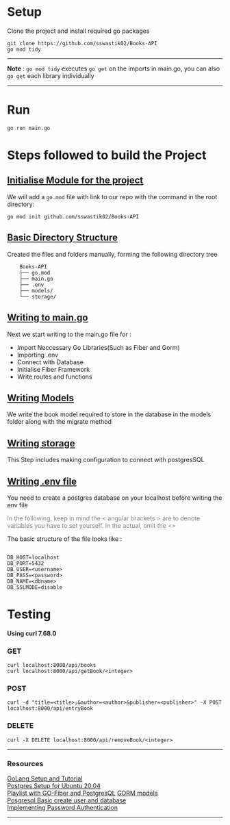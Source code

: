 # Setup
Clone the project and install required go packages
```
git clone https://github.com/sswastik02/Books-API
go mod tidy
```

---
**Note** : `go mod tidy` executes `go get` on the imports in main.go, you can also `go get` each library individually

---

# Run
```
go run main.go
```


# Steps followed to build the Project

## <u> Initialise Module for the project</u>
We will add a `go.mod` file with link to our repo with the command in the root directory:
```
go mod init github.com/sswastik02/Books-API
```

## <u> Basic Directory Structure</u>
Created the files and folders manually, forming the following directory tree

```
    Books-API
    ├── go.mod
    ├── main.go
    ├── .env
    ├── models/
    └── storage/
```

## <u> Writing to main.go</u>
Next we start writing to the main.go file for : 
* Import Neccessary Go Libraries(Such as Fiber and Gorm)
* Importing .env
* Connect with Database
* Initialise Fiber Framework
* Write routes and functions

## <u> Writing Models</u>
We write the book model required to store in the database in the models folder along with the migrate method

## <u> Writing storage</u>
This Step includes making configuration to connect with postgresSQL

## <u> Writing .env file </u>

You need to create a postgres database on your localhost before writing the env file

<span style="color:grey">In the following, keep in mind the < angular brackets > are to denote variables you have to set yourself. In the actual, omit the <> </span>

The basic structure of the file looks like : 

```

DB_HOST=localhost
DB_PORT=5432
DB_USER=<username>
DB_PASS=<password>
DB_NAME=<dbname>
DB_SSLMODE=disable

```

# Testing

**Using curl 7.68.0**

### GET
```
curl localhost:8000/api/books
curl localhost:8000/api/getBook/<integer>
```

### POST

```
curl -d "title=<title>;&author=<author>&publisher=<publisher>" -X POST localhost:8000/api/entryBook
```

### DELETE

```
curl -X DELETE localhost:8000/api/removeBook/<integer>
```


---
### Resources

[GoLang Setup and Tutorial](https://youtu.be/yyUHQIec83I)<br>
[Postgres Setup for Ubuntu 20.04](https://www.cherryservers.com/blog/how-to-install-and-setup-postgresql-server-on-ubuntu-20-04)<br>
[Playlist with GO-Fiber and PostgresQL](https://youtube.com/playlist?list=PL5dTjWUk_cPaKHFvmMct_VG5vIU4piYv4)
[GORM models](https://gorm.io/docs/models.html)<br>
[Posgresql Basic create user and database](https://medium.com/coding-blocks/creating-user-database-and-adding-access-on-postgresql-8bfcd2f4a91e)<br>
[Implementing Password Authentication](https://www.sohamkamani.com/golang/password-authentication-and-storage/)<br>

---